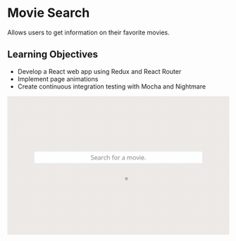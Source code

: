 # Movie Search 

Allows users to get information on their favorite movies. 

## Learning Objectives
* Develop a React web app using Redux and React Router
* Implement page animations
* Create continuous integration testing with Mocha and Nightmare


![moviefinder.gif](moviefinder.gif)

